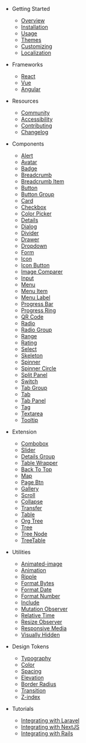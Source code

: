 - Getting Started
  - [Overview](/)
  - [Installation](/getting-started/installation)
  - [Usage](/getting-started/usage)
  - [Themes](/getting-started/themes)
  - [Customizing](/getting-started/customizing)
  - [Localization](/getting-started/localization)

- Frameworks
  - [React](/frameworks/react)
  - [Vue](/frameworks/vue)
  - [Angular](/frameworks/angular)

- Resources
  - [Community](/resources/community)
  - [Accessibility](/resources/accessibility)
  - [Contributing](/resources/contributing)
  - [Changelog](/resources/changelog)

- Components
  - [Alert](/components/alert)
  - [Avatar](/components/avatar)
  - [Badge](/components/badge)
  - [Breadcrumb](/components/breadcrumb)
  - [Breadcrumb Item](/components/breadcrumb-item)
  - [Button](/components/button)
  - [Button Group](/components/button-group)
  - [Card](/components/card)
  - [Checkbox](/components/checkbox)
  - [Color Picker](/components/color-picker)
  - [Details](/components/details)
  - [Dialog](/components/dialog)
  - [Divider](/components/divider)
  - [Drawer](/components/drawer)
  - [Dropdown](/components/dropdown)
  - [Form](/components/form)
  - [Icon](/components/icon)
  - [Icon Button](/components/icon-button)
  - [Image Comparer](/components/image-comparer)
  - [Input](/components/input)
  - [Menu](/components/menu)
  - [Menu Item](/components/menu-item)
  - [Menu Label](/components/menu-label)
  - [Progress Bar](/components/progress-bar)
  - [Progress Ring](/components/progress-ring)
  - [QR Code](/components/qr-code)
  - [Radio](/components/radio)
  - [Radio Group](/components/radio-group)
  - [Range](/components/range)
  - [Rating](/components/rating)
  - [Select](/components/select)
  - [Skeleton](/components/skeleton)
  - [Spinner](/components/spinner)
  - [Spinner Circle](/components/spinner-circle)
  - [Split Panel](/components/split-panel)
  - [Switch](/components/switch)
  - [Tab Group](/components/tab-group)
  - [Tab](/components/tab)
  - [Tab Panel](/components/tab-panel)
  - [Tag](/components/tag)
  - [Textarea](/components/textarea)
  - [Tooltip](/components/tooltip)
  
- Extension
  - [Combobox](/components/combobox)
  - [Slider](/components/slider)
  - [Details Group](/components/details-group)
  - [Table Wrapper](/components/table-wrapper)
  - [Back To Top](/components/back-to-top)
  - [Map](/components/map)
  - [Page Btn](/components/page-btn)
  - [Gallery](/components/gallery)
  - [Scroll](/components/scroll)
  - [Collapse](/components/collapse)
  <!-- - [Steps](/components/steps)-->
  - [Transfer](/components/transfer)
  - [Table](/components/table)
  - [Org Tree](/components/org-tree)
  - [Tree](/components/tree)
  - [Tree Node](/components/tree-node)
  <!-- - [Date Panel](/components/date-panel)-->
  <!--- [Date](/components/date)-->
  <!--- [Markdown Element](/components/markdown-element)-->
  <!--- [Row](/components/row)-->
  <!--- [Layout](/components/layout)-->
  <!--- [Splitter](/components/splitter)-->
  - [TreeTable](/components/treeTable)
  <!--- [EditTable](/components/tableEdit)-->
  <!--plop:component-->
  
- Utilities
  <!--- [Router](/components/router)-->
  - [Animated-image](/components/animated-image)
  - [Animation](/components/animation)
  - [Ripple](/components/ripple)
  - [Format Bytes](/components/format-bytes)
  - [Format Date](/components/format-date)
  - [Format Number](/components/format-number)
  - [Include](/components/include)
  - [Mutation Observer](/components/mutation-observer)
  - [Relative Time](/components/relative-time)
  - [Resize Observer](/components/resize-observer)
  - [Responsive Media](/components/responsive-media)
  - [Visually Hidden](/components/visually-hidden)

- Design Tokens
  - [Typography](/tokens/typography)
  - [Color](/tokens/color)
  - [Spacing](/tokens/spacing)
  - [Elevation](/tokens/elevation)
  - [Border Radius](/tokens/border-radius)
  - [Transition](/tokens/transition)
  - [Z-index](/tokens/z-index)

- Tutorials
  - [Integrating with Laravel](/tutorials/integrating-with-laravel)
  - [Integrating with NextJS](/tutorials/integrating-with-nextjs)
  - [Integrating with Rails](/tutorials/integrating-with-rails)